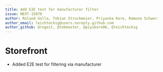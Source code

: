 ```yaml
---
title: Add E2E test for manufacturer filter
issue: NEXT-15870
author: Roland Golla, Tobias Struckmeier, Priyanka Kore, Ramona Schwering
author_email: leichteckig@users.noreply.github.com
author_github: @rogoit, @tobmaster, @piyukore06, @leichteckig
---
```

# Storefront
* Added E2E test for filtering via manufacturer
